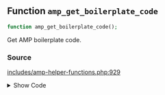 ## Function `amp_get_boilerplate_code`

```php
function amp_get_boilerplate_code();
```

Get AMP boilerplate code.

### Source

[includes/amp-helper-functions.php:929](TODO)

<details>
<summary>Show Code</summary>
```php
<php ?>```
</details>
